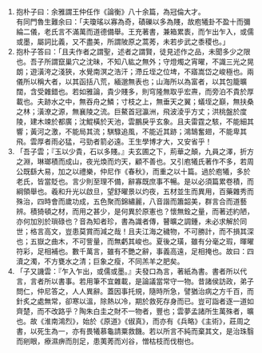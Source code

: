 1. 抱朴子曰：余雅謂王仲任作《論衡》八十余篇，為冠倫大才。  
有同門魯生難余曰：「夫瓊瑤以寡為奇，磧礫以多為賤，故庖犧卦不盈十而彌綸二儀，老氏言不滿萬而道德備舉。王充著書，兼箱累袠，而乍出乍入，或儒或墨，屬詞比義，又不盡美，所謂陂原之蒿莠，未若步武之黍稷也。」
2. 抱朴子答曰：「且夫作者之謂聖，述者之謂賢，徒見述作之品，未聞多少之限也。吾子所謂竄巢穴之沈昧，不知八紘之無外；守燈燭之宵曜，不識三光之晃朗；遊潢洿之淺狹，水覺南溟之浩汗；滯丘垤之位埤，不寤嵩岱之峻極也。兩儀所以稱大者，以其函括八荒，緬邈無表也；山海所以為富者，以其包籠曠闊，含受雜錯也。若如雅論，貴少賤多，則穹隆無取乎宏燾，而旁泊不貴於厚載也。夫跡水之中，無吞舟之鱗；寸枝之上，無垂天之翼；蟻垤之巔，無扶桑之林；潢潦之源，無襄陵之流。巨鰲首冠瀛洲，飛波淩乎方丈；洪桃盤於度陵，建木竦於都廣；沈鯤橫於天池，雲鵬戾乎玄象。且夫雷霆之駭，不能細其響；黃河之激，不能局其流；騏騄追風，不能近其跡；鴻鵠奮翅，不能卑其飛。雲厚者雨必猛，弓勁者箭必遠。王生學博才大，又安省乎！
3. 「吾子雲；『玉以少貴，石以多賤。』夫玄圃之下，荊華之顛，九員之澤，折方之淵，琳瑯積而成山，夜光煥而灼天，顧不善也。又引庖犧氏著作不多，若周公既繇大易，加之以禮樂，仲尼作《春秋》，而重之以十篇。過於庖犧，多於老氏，皆當貶也。言少則至理不備，辭寡既庶事不暢。是以必須篇累卷積，而綱領舉也。羲和升光以啟旦，望舒曜景以灼夜，五材並生而異用，百藥雜秀而殊治，四時會而歲功成，五色聚而錦繡麗，八音諧而簫韶美，群言合而道藝辨。積猗頓之材，而用之甚少，是何異於原憲也？懷無銓之量，而著述約陋，亦何加別於瑣碌也？音為知者珍，書為識者傳，瞽曠之調鍾，未必求解於同世；格言高文，豈患莫賞而減之哉！且夫江海之穢物，不可勝計，而不損其深也；五嶽之曲木，不可訾量，而無虧其峻也。夏後之璜，雖有分毫之瑕，暉曜符彩，足相補也。數千萬言，雖有不艷之辭，事義高遠，足相掩也。故曰：四瀆之濁，不方甕水之清；巨象之瘦，不同羔羊之肥矣。
4. 「子又譏雲：『乍入乍出，或儒或墨。』夫發口為言，著紙為書。書者所以代言，言者所以書事。若用筆不宜雜載，是論議當常守一物。昔諸侯訪政，弟子問仁，仲尼答之，人人異辭。蓋因事托規，隨時所急，譬猶治病之方千百，而針炙之處無常，卻寒以溫，除熱以冷，期於救死存身而已。豈可詣者逐一道如齊楚，而不改路乎？陶朱白圭之財不一物者，豐也；雲夢孟諸所生萬殊者，曠也。故《淮南鴻烈》，始於《原道》《俶真》，而亦有《兵略》《主術》，莊周之書，以死生為一，亦有畏犧慕龜請粟救饑。若以所言不純而棄其文，是治珠翳而剜眼，療濕痹而刖足，患荑莠而刈谷，憎枯枝而伐樹也。